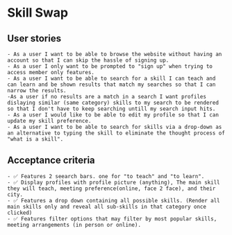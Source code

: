 # Skill Swap
## User stories
    - As a user I want to be able to browse the website without having an account so that I can skip the hassle of signing up.
    - As a user I only want to be prompted to "sign up" when trying to access member only features.
    - As a user I want to be able to search for a skill I can teach and can learn and be shown results that match my searches so that I can narrow the results.
    -As a user if no results are a match in a search I want profiles dislaying similar (same category) skills to my search to be rendered so that I don't have to keep searching untill my search input hits.
    - As a user I would like to be able to edit my profile so that I can update my skill preference.
    - As a user I want to be able to search for skills via a drop-down as an alternative to typing the skill to eliminate the thought process of "what is a skill".
## Acceptance criteria
    - ✅ Features 2 seearch bars. one for "to teach" and "to learn".
    - ✅ Display profiles with profile picture (anything), The main skill they will teach, meeting preference(online, face 2 face), and their city.
    - ✅ Features a drop down containing all possible skills. (Render all main skills only and reveal all sub-skills in that category once clicked)
    - ✅ Features filter options that may filter by most popular skills, meeting arrangements (in person or online).